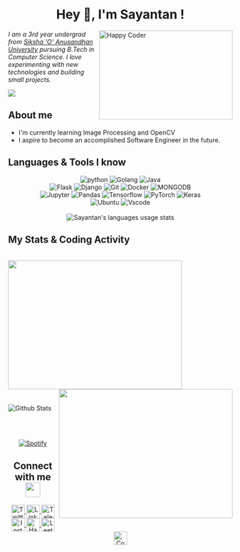 <!--
<div align="center">
  <img alt="octocat" title="Sayantan Paul | Indian Octocat" width=600 height=600 src="https://github.com/belikesayantan/belikesayantan/blob/master/images/octocat.png"/>
  <br>
  <br>
</div>
-->
<h1 align="center">Hey 👋, I'm Sayantan !</h1>

<img align="right" title="Happy Coder" width="300" height="200" src="https://media.giphy.com/media/p4NLw3I4U0idi/giphy.gif">

<p>
<em>I am a 3rd year undergrad from <a href="https://www.soa.ac.in/">Siksha 'O' Anusandhan University</a> pursuing B.Tech in Computer Science. I love experimenting with new technologies and building small projects.</em>
</p>

![](https://komarev.com/ghpvc/?username=belikesayantan&color=blue&?style=flat-square&label=Profile+Views)

<h2>About me</h2>

- I'm currently learning Image Processing and OpenCV
- I aspire to become an accomplished Software Engineer in the future. 

<h2>Languages & Tools I know</h2>

<p align="center">
  <img alt="python "src="https://img.shields.io/badge/python-003366?style=for-the-badge&logo=python&link=https://python.org">
  <img alt="Golang" src="https://img.shields.io/badge/go-0E7682?style=for-the-badge&logo=go&link=https://golang.org">
  <img alt="Java" src="https://img.shields.io/badge/java-2B2A27?style=for-the-badge&logo=java&link=https://www.oracle.com/java">
  <br>
  <img alt="Flask" src="http://img.shields.io/badge/Flask-373838?style=for-the-badge&logo=flask">
  <img alt="Django" src="http://img.shields.io/badge/Django-15381B?style=for-the-badge&logo=Django">
  <img alt="Git" src="http://img.shields.io/badge/git-940D19?style=for-the-badge&logo=git">
  <img alt="Docker" src="http://img.shields.io/badge/docker-083E80?style=for-the-badge&logo=docker">
  <img alt="MONGODB" src="http://img.shields.io/badge/monogodb-064F20?style=for-the-badge&logo=mongodb">
  <br>
  <img alt="Jupyter" src="http://img.shields.io/badge/jupyter-E35C3D?style=for-the-badge&logoColor=white&logo=jupyter">
  <img alt="Pandas" src="http://img.shields.io/badge/pandas-000738?style=for-the-badge&logoColor=white&logo=pandas">
  <img alt="Tensorflow" src="http://img.shields.io/badge/Tensorflow-B33A0B?style=for-the-badge&logoColor=white&logo=tensorflow">
  <img alt="PyTorch" src="http://img.shields.io/badge/Pytorch-9C1B08?style=for-the-badge&logoColor=white&logo=pytorch">
  <img alt="Keras" src="http://img.shields.io/badge/Keras-F51120?style=for-the-badge&logoColor=white&logo=keras">
  <br>
  <img alt="Ubuntu" src="http://img.shields.io/badge/Ubuntu%2020.04-F06B18?style=for-the-badge&logoColor=white&logo=ubuntu">
  <img alt="Vscode" src="http://img.shields.io/badge/VSCode-4E0BA6?style=for-the-badge&logoColor=white&logo=visual-studio-code">
  <br><br>
  <img title="Sayantan's languages usage stats" src="https://sayantan-stats.vercel.app/api/top-langs/?username=belikesayantan&layout=compact&hide=jupyter+notebook&hide_border=true&hide_title=true">
</p>

<h2>My Stats & Coding Activity</h2>
<br>
<a href="https://wakatime.com"><img src="https://wakatime.com/share/@belikesayantan/c50cb56f-b916-455d-bf28-573898e767ab.png" width=390 height=290/></a>
<a href="https://wakatime.com"><img align="right" src="https://wakatime.com/share/@belikesayantan/f8ca531a-2112-4d2c-a65a-bdc9391be3f5.png" width=390 height=290/></a>
<br><br><br>
<img align="center" alt="Github Stats" title="Sayantan Paul | Github Stats" src="https://sayantan-stats.vercel.app/api?username=belikesayantan&hide=stars&show_icons=true&show_owner=true&theme=graywhite&hide_border=true">

<br><br>
<div align="center">
  
  [![Spotify](https://sayantan-spotify.vercel.app/api/spotify)](https://open.spotify.com/user/hd80hcooiv8cnfcg6ymbrsm5z)
  
</div>

<div align="center">
  <h2 align="center">Connect with me<img src="https://github.com/rajput2107/rajput2107/blob/master/Assets/Handshake.gif" height="33px" /></h2>

<a href="https://twitter.com/belike_sayantan">
  <img align="center" title="Sayantan Paul | Twitter" alt="Twitter" width="30px" src="https://cdn.jsdelivr.net/npm/simple-icons@v3/icons/twitter.svg" />
</a>
<a href="https://www.linkedin.com/in/sayantan-paul-a0570a182/">
  <img align="center" title="Sayantan Paul | Linkedin" alt="Linkedin" width="30px" src="https://cdn.jsdelivr.net/npm/simple-icons@v3/icons/linkedin.svg" />
</a>
<a href="https://t.me/belikesayantan">
  <img align="center" title="Sayantan Paul | Telegram" alt="Telegram" width="30px" src="https://cdn.jsdelivr.net/npm/simple-icons@v3/icons/telegram.svg" />
</a>
<a href="https://www.instagram.com/belike_sayantan/">
  <img align="center" title="Sayantan Paul | Instagram" alt="Instagram" width="30px" src="https://cdn.jsdelivr.net/npm/simple-icons@v3/icons/instagram.svg" />
</a>
<a href="https://www.hackerrank.com/belikesayantan12">
  <img align="center" title="Sayantan Paul | Hackerrank" alt="Hackerrank" width="30px" src="https://cdn.jsdelivr.net/npm/simple-icons@v3/icons/hackerrank.svg" />
</a>
<a href="https://leetcode.com/sayantanpaul/">
  <img align="center" title="Sayantan Paul | Leetcode" alt="Leetcode" width="30px" src="https://cdn.jsdelivr.net/npm/simple-icons@v3/icons/leetcode.svg" />
</a>
<a href="http://www.hackerearth.com/@sayantan151">
  <img align="center" title="Sayantan Paul | Hackerearth" alt=" Codechef" width="30px" src="https://cdn.jsdelivr.net/npm/simple-icons@v3/icons/hackerearth.svg" />
</a> 
</div>
